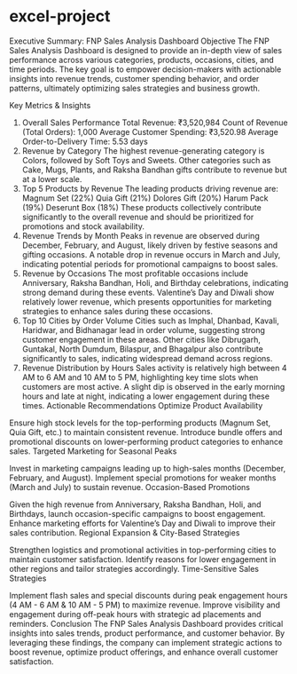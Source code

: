 # excel-project
Executive Summary: FNP Sales Analysis Dashboard
Objective
The FNP Sales Analysis Dashboard is designed to provide an in-depth view of sales performance across various categories, products, occasions, cities, and time periods. The key goal is to empower decision-makers with actionable insights into revenue trends, customer spending behavior, and order patterns, ultimately optimizing sales strategies and business growth.

Key Metrics & Insights
1. Overall Sales Performance
Total Revenue: ₹3,520,984
Count of Revenue (Total Orders): 1,000
Average Customer Spending: ₹3,520.98
Average Order-to-Delivery Time: 5.53 days
2. Revenue by Category
The highest revenue-generating category is Colors, followed by Soft Toys and Sweets.
Other categories such as Cake, Mugs, Plants, and Raksha Bandhan gifts contribute to revenue but at a lower scale.
3. Top 5 Products by Revenue
The leading products driving revenue are:
Magnum Set (22%)
Quia Gift (21%)
Dolores Gift (20%)
Harum Pack (19%)
Deserunt Box (18%)
These products collectively contribute significantly to the overall revenue and should be prioritized for promotions and stock availability.
4. Revenue Trends by Month
Peaks in revenue are observed during December, February, and August, likely driven by festive seasons and gifting occasions.
A notable drop in revenue occurs in March and July, indicating potential periods for promotional campaigns to boost sales.
5. Revenue by Occasions
The most profitable occasions include Anniversary, Raksha Bandhan, Holi, and Birthday celebrations, indicating strong demand during these events.
Valentine’s Day and Diwali show relatively lower revenue, which presents opportunities for marketing strategies to enhance sales during these occasions.
6. Top 10 Cities by Order Volume
Cities such as Imphal, Dhanbad, Kavali, Haridwar, and Bidhanagar lead in order volume, suggesting strong customer engagement in these areas.
Other cities like Dibrugarh, Guntakal, North Dumdum, Bilaspur, and Bhagalpur also contribute significantly to sales, indicating widespread demand across regions.
7. Revenue Distribution by Hours
Sales activity is relatively high between 4 AM to 6 AM and 10 AM to 5 PM, highlighting key time slots when customers are most active.
A slight dip is observed in the early morning hours and late at night, indicating a lower engagement during these times.
Actionable Recommendations
Optimize Product Availability

Ensure high stock levels for the top-performing products (Magnum Set, Quia Gift, etc.) to maintain consistent revenue.
Introduce bundle offers and promotional discounts on lower-performing product categories to enhance sales.
Targeted Marketing for Seasonal Peaks

Invest in marketing campaigns leading up to high-sales months (December, February, and August).
Implement special promotions for weaker months (March and July) to sustain revenue.
Occasion-Based Promotions

Given the high revenue from Anniversary, Raksha Bandhan, Holi, and Birthdays, launch occasion-specific campaigns to boost engagement.
Enhance marketing efforts for Valentine’s Day and Diwali to improve their sales contribution.
Regional Expansion & City-Based Strategies

Strengthen logistics and promotional activities in top-performing cities to maintain customer satisfaction.
Identify reasons for lower engagement in other regions and tailor strategies accordingly.
Time-Sensitive Sales Strategies

Implement flash sales and special discounts during peak engagement hours (4 AM - 6 AM & 10 AM - 5 PM) to maximize revenue.
Improve visibility and engagement during off-peak hours with strategic ad placements and reminders.
Conclusion
The FNP Sales Analysis Dashboard provides critical insights into sales trends, product performance, and customer behavior. By leveraging these findings, the company can implement strategic actions to boost revenue, optimize product offerings, and enhance overall customer satisfaction.
